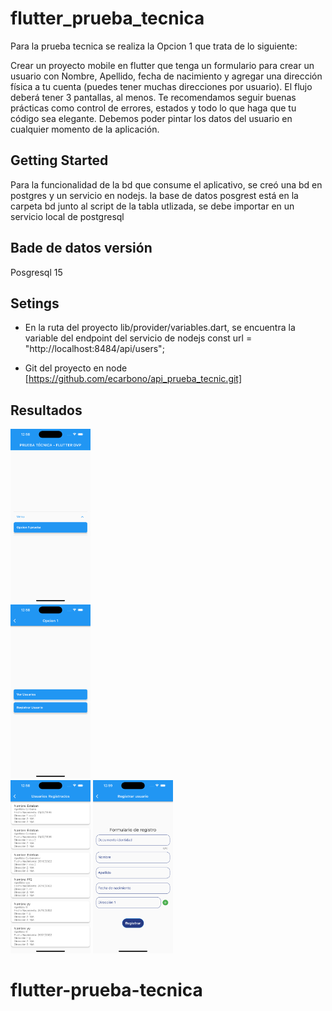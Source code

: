 # flutter_prueba_tecnica

Para la prueba tecnica se realiza la Opcion 1 que trata de lo siguiente:

Crear un proyecto mobile en flutter que tenga un formulario para crear un usuario con
Nombre, Apellido, fecha de nacimiento y agregar una dirección física a tu cuenta (puedes
tener muchas direcciones por usuario). El flujo deberá tener 3 pantallas, al menos. Te
recomendamos seguir buenas prácticas como control de errores, estados y todo lo que haga
que tu código sea elegante. Debemos poder pintar los datos del usuario en cualquier momento
de la aplicación.

## Getting Started

Para la funcionalidad de la bd que consume el aplicativo, se creó una bd en postgres y un servicio en nodejs.
la base de datos posgrest está en la carpeta bd junto al script de la tabla utlizada, se debe importar en un servicio local de postgresql

## Bade de datos versión
Posgresql 15

## Setings
* En la ruta del proyecto lib/provider/variables.dart, se encuentra la variable del endpoint del servicio de nodejs
const url = "http://localhost:8484/api/users";

* Git del proyecto en node [https://github.com/ecarbono/api_prueba_tecnic.git]


## Resultados

<div class="row ltr-on-small rtl-on-medium">
	<div class="column small-6"><img src="https://github.com/ecarbono/flutter_prueba_tecnica/blob/main/imagenes/Simulator%20Screen%20Shot%20-%20iPhone%2014%20Pro%20Max%20-%202022-10-26%20at%2012.58.50.png" width="128"/></div>
	<div class="column small-6"><img src="https://github.com/ecarbono/flutter_prueba_tecnica/blob/main/imagenes/Simulator%20Screen%20Shot%20-%20iPhone%2014%20Pro%20Max%20-%202022-10-26%20at%2012.58.53.png" width="128"/></div>
</div>


<img src="https://github.com/ecarbono/flutter_prueba_tecnica/blob/main/imagenes/Simulator%20Screen%20Shot%20-%20iPhone%2014%20Pro%20Max%20-%202022-10-26%20at%2012.58.56.png" width="128"/>

<img src="https://github.com/ecarbono/flutter_prueba_tecnica/blob/main/imagenes/Simulator%20Screen%20Shot%20-%20iPhone%2014%20Pro%20Max%20-%202022-10-26%20at%2012.59.00.png" width="128"/>


# flutter-prueba-tecnica
